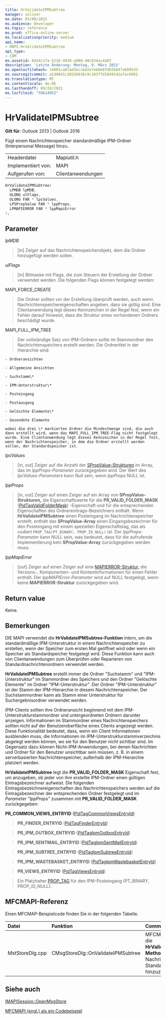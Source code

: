 ```yaml
---
title: HrValidateIPMSubtree
manager: soliver
ms.date: 03/09/2015
ms.audience: Developer
ms.topic: reference
ms.prod: office-online-server
ms.localizationpriority: medium
api_name:
- MAPI.HrValidateIPMSubtree
api_type:
- COM
ms.assetid: 6454c1fa-5216-4934-a908-48c634ac4a07
description: 'Letzte Änderung: Montag, 9. März 2015'
ms.openlocfilehash: 14801ca87ad3eccbd2e7eb0e074b5b047ab095d3
ms.sourcegitcommit: a1d9041c20256616c9c183f7d1049142a7ac6991
ms.translationtype: MT
ms.contentlocale: de-DE
ms.lasthandoff: 09/24/2021
ms.locfileid: "59614052"
---
```

# <a name="hrvalidateipmsubtree"></a>HrValidateIPMSubtree

  
  
**Gilt für**: Outlook 2013 | Outlook 2016 
  
Fügt einem Nachrichtenspeicher standardmäßige IPM-Ordner (Interpersonal Message) hinzu. 
  
|||
|:-----|:-----|
|Headerdatei  <br/> |Mapiutil.h  <br/> |
|Implementiert von:  <br/> |MAPI  <br/> |
|Aufgerufen von:  <br/> |Clientanwendungen  <br/> |
   
```cpp
HrValidateIPMSubtree(
  LPMDB lpMDB,
  ULONG ulFlags,
  ULONG FAR * lpcValues,
  LPSPropValue FAR * lppProps,
  LPMAPIERROR FAR * lppMapiError
);
```

## <a name="parameters"></a>Parameter

 _lpMDB_
  
> [in] Zeiger auf das Nachrichtenspeicherobjekt, dem die Ordner hinzugefügt werden sollen. 
    
 _ulFlags_
  
> [in] Bitmaske mit Flags, die zum Steuern der Erstellung der Ordner verwendet werden. Die folgenden Flags können festgelegt werden:
    
MAPI_FORCE_CREATE 
  
> Die Ordner sollten vor der Erstellung überprüft werden, auch wenn Nachrichtenspeichereigenschaften angeben, dass sie gültig sind. Eine Clientanwendung legt dieses Kennzeichen in der Regel fest, wenn ein Fehler darauf hinweist, dass die Struktur eines vorhandenen Ordners beschädigt wurde. 
    
MAPI_FULL_IPM_TREE 
  
> Der vollständige Satz von IPM-Ordnern sollte im Stammordner des Nachrichtenspeichers erstellt werden. Die Ordnertitel in der Hierarchie sind:
    
    - Ordneransichten
    
    - Allgemeine Ansichten
    
    - Suchstamm\*
    
    - IPM-Unterstruktur\*
    
    - Posteingang
    
    - Postausgang
    
    - Gelöschte Elemente\*
    
    - Gesendete Elemente
    
    wobei die drei \* markierten Ordner die Mindestmenge sind, die auch dann erstellt wird, wenn das MAPI_FULL_IPM_TREE-Flag nicht festgelegt wurde. Eine Clientanwendung legt dieses Kennzeichen in der Regel fest, wenn der Nachrichtenspeicher, in dem die Ordner erstellt werden sollen, der Standardspeicher ist.
    
 _lpcValues_
  
> [in, out] Zeiger auf die Anzahl der [SPropValue-Strukturen](spropvalue.md) im Array, das im  _lppProps-Parameter_ zurückgegeben wird. Der Wert des  _lpcValues-Parameters_ kann Null sein, wenn  _lppProps_ NULL ist. 
    
 _lppProps_
  
> [in, out] Zeiger auf einen Zeiger auf ein Array von **SPropValue-Strukturen,** die Eigenschaftswerte für die **PR_VALID_FOLDER_MASK** ([PidTagValidFolderMask](pidtagvalidfoldermask-canonical-property.md)) -Eigenschaft und für die entsprechenden Eigenschaften des Ordnereintrags-Bezeichners enthält. Wenn **HrValidateIPMSubtree** einen Posteingang im Nachrichtenspeicher erstellt, enthält das **SPropValue-Array** einen Eingangsbezeichner für den Posteingang mit einem speziellen Eigenschaftstag, das als codiert  `PROP_TAG(PT_BINARY, PROP_ID_NULL)` ist. Der  _lppProps-Parameter_ kann NULL sein, was bedeutet, dass für die aufrufende Implementierung kein **SPropValue-Array** zurückgegeben werden muss. 
    
 _lppMapiError_
  
> [out] Zeiger auf einen Zeiger auf eine [MAPIERROR-Struktur,](mapierror.md) die Versions-, Komponenten- und Kontextinformationen für einen Fehler enthält. Der  _lppMAPIError-Parameter_ wird auf NULL festgelegt, wenn keine **MAPIERROR-Struktur** zurückgegeben wird. 
    
## <a name="return-value"></a>Return value

Keine.
  
## <a name="remarks"></a>Bemerkungen

DIE MAPI verwendet die **HrValidateIPMSubtree-Funktion** intern, um die standardmäßige IPM-Unterstruktur in einem Nachrichtenspeicher zu erstellen, wenn der Speicher zum ersten Mal geöffnet wird oder wenn ein Speicher als Standardspeicher festgelegt wird. Diese Funktion kann auch von Clientanwendungen zum Überprüfen oder Reparieren von Standardnachrichtenordnern verwendet werden. 
  
 **HrValidateIPMSubtree** erstellt immer die Ordner "Suchstamm" und "IPM-Unterstruktur" im Stammordner des Speichers und den Ordner "Gelöschte Elemente" im Ordner "IPM-Unterstruktur". Der Ordner "IPM-Unterstruktur" ist der Stamm der IPM-Hierarchie in diesem Nachrichtenspeicher. Der Suchstammordner kann als Stamm einer Unterstruktur für Suchergebnisordner verwendet werden. 
  
IPM-Clients sollten ihre Ordneransicht beginnend mit dem IPM-Unterstrukturstammordner und untergeordneten Ordnern darunter anzeigen. Informationen im Stammordner eines Nachrichtenspeichers sollten nicht auf der Benutzeroberfläche eines Clients angezeigt werden. Diese Funktionalität bedeutet, dass, wenn ein Client Informationen ausblenden muss, die Informationen im IPM-Unterstrukturstammverzeichnis abgelegt werden können, wo sie für den Benutzer nicht sichtbar sind. Im Gegensatz dazu können Nicht-IPM-Anwendungen, bei denen Nachrichten und Ordner für den Benutzer unsichtbar sein müssen, z. B. in einem serverbasierten Nachrichtenspeicher, außerhalb der IPM-Hierarchie platziert werden. 
  
 **HrValidateIPMSubtree** legt die **PR_VALID_FOLDER_MASK** Eigenschaft fest, um anzugeben, ob jeder von ihm erstellte IPM-Ordner einen gültigen Eintragsbezeichner aufweist. Die folgenden Eintragsbezeichnereigenschaften des Nachrichtenspeichers werden auf die Eintragsbezeichner der entsprechenden Ordner festgelegt und im  _Parameter "lppProps"_ zusammen mit **PR_VALID_FOLDER_MASK** zurückgegeben: 
  
 **PR_COMMON_VIEWS_ENTRYID** ([PidTagCommonViewsEntryId](pidtagcommonviewsentryid-canonical-property.md))
  
> **PR_FINDER_ENTRYID** ([PidTagFinderEntryId](pidtagfinderentryid-canonical-property.md))
  
> **PR_IPM_OUTBOX_ENTRYID** ([PidTagIpmOutboxEntryId](pidtagipmoutboxentryid-canonical-property.md))
  
> **PR_IPM_SENTMAIL_ENTRYID** ([PidTagIpmSentMailEntryId](pidtagipmsentmailentryid-canonical-property.md))
  
> **PR_IPM_SUBTREE_ENTRYID** ([PidTagIpmSubtreeEntryId](pidtagipmsubtreeentryid-canonical-property.md))
  
> **PR_IPM_WASTEBASKET_ENTRYID** ([PidTagIpmWastebasketEntryId](pidtagipmwastebasketentryid-canonical-property.md))
  
> **PR_VIEWS_ENTRYID** ([PidTagViewsEntryId](pidtagviewsentryid-canonical-property.md))
  
> Ein Platzhalter [PROP_TAG](prop_tag.md) für den IPM-Posteingang (PT_BINARY, PROP_ID_NULL). 
    
## <a name="mfcmapi-reference"></a>MFCMAPI-Referenz

Einen MFCMAP-Beispielcode finden Sie in der folgenden Tabelle.
  
|**Datei**|**Funktion**|**Comment**|
|:-----|:-----|:-----|
|MstStoreDlg.cpp  <br/> |CMsgStoreDlg::OnValidateIPMSubtree  <br/> |MFCMAPI verwendet die **HrValidateIPMSubtree-Methode,** um einem Nachrichtenspeicher Standardordner hinzuzufügen.  <br/> |
   
## <a name="see-also"></a>Siehe auch



[IMAPISession::OpenMsgStore](imapisession-openmsgstore.md)


[MFCMAPI (engl.) als ein Codebeispiel](mfcmapi-as-a-code-sample.md)

